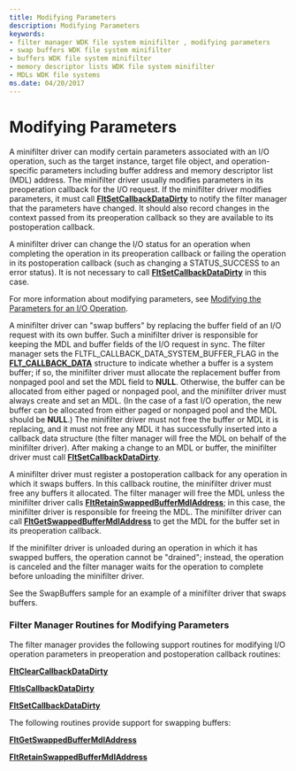 ```yaml
---
title: Modifying Parameters
description: Modifying Parameters
keywords:
- filter manager WDK file system minifilter , modifying parameters
- swap buffers WDK file system minifilter
- buffers WDK file system minifilter
- memory descriptor lists WDK file system minifilter
- MDLs WDK file systems
ms.date: 04/20/2017
---
```


# Modifying Parameters


A minifilter driver can modify certain parameters associated with an I/O operation, such as the target instance, target file object, and operation-specific parameters including buffer address and memory descriptor list (MDL) address. The minifilter driver usually modifies parameters in its preoperation callback for the I/O request. If the minifilter driver modifies parameters, it must call [**FltSetCallbackDataDirty**](/windows-hardware/drivers/ddi/fltkernel/nf-fltkernel-fltsetcallbackdatadirty) to notify the filter manager that the parameters have changed. It should also record changes in the context passed from its preoperation callback so they are available to its postoperation callback.

A minifilter driver can change the I/O status for an operation when completing the operation in its preoperation callback or failing the operation in its postoperation callback (such as changing a STATUS\_SUCCESS to an error status). It is not necessary to call [**FltSetCallbackDataDirty**](/windows-hardware/drivers/ddi/fltkernel/nf-fltkernel-fltsetcallbackdatadirty) in this case.

For more information about modifying parameters, see [Modifying the Parameters for an I/O Operation](modifying-the-parameters-for-an-i-o-operation.md).

A minifilter driver can "swap buffers" by replacing the buffer field of an I/O request with its own buffer. Such a minifilter driver is responsible for keeping the MDL and buffer fields of the I/O request in sync. The filter manager sets the FLTFL\_CALLBACK\_DATA\_SYSTEM\_BUFFER\_FLAG in the [**FLT\_CALLBACK\_DATA**](/windows-hardware/drivers/ddi/fltkernel/ns-fltkernel-_flt_callback_data) structure to indicate whether a buffer is a system buffer; if so, the minifilter driver must allocate the replacement buffer from nonpaged pool and set the MDL field to **NULL**. Otherwise, the buffer can be allocated from either paged or nonpaged pool, and the minifilter driver must always create and set an MDL. (In the case of a fast I/O operation, the new buffer can be allocated from either paged or nonpaged pool and the MDL should be **NULL**.) The minifilter driver must not free the buffer or MDL it is replacing, and it must not free any MDL it has successfully inserted into a callback data structure (the filter manager will free the MDL on behalf of the minifilter driver). After making a change to an MDL or buffer, the minifilter driver must call [**FltSetCallbackDataDirty**](/windows-hardware/drivers/ddi/fltkernel/nf-fltkernel-fltsetcallbackdatadirty).

A minifilter driver must register a postoperation callback for any operation in which it swaps buffers. In this callback routine, the minifilter driver must free any buffers it allocated. The filter manager will free the MDL unless the minifilter driver calls [**FltRetainSwappedBufferMdlAddress**](/windows-hardware/drivers/ddi/fltkernel/nf-fltkernel-fltretainswappedbuffermdladdress); in this case, the minifilter driver is responsible for freeing the MDL. The minifilter driver can call [**FltGetSwappedBufferMdlAddress**](/windows-hardware/drivers/ddi/fltkernel/nf-fltkernel-fltgetswappedbuffermdladdress) to get the MDL for the buffer set in its preoperation callback.

If the minifilter driver is unloaded during an operation in which it has swapped buffers, the operation cannot be "drained"; instead, the operation is canceled and the filter manager waits for the operation to complete before unloading the minifilter driver.

See the SwapBuffers sample for an example of a minifilter driver that swaps buffers.

### <span id="Filter_Manager_Routines_for_Modifying_Parameters"></span><span id="filter_manager_routines_for_modifying_parameters"></span><span id="FILTER_MANAGER_ROUTINES_FOR_MODIFYING_PARAMETERS"></span>Filter Manager Routines for Modifying Parameters

The filter manager provides the following support routines for modifying I/O operation parameters in preoperation and postoperation callback routines:

[**FltClearCallbackDataDirty**](/windows-hardware/drivers/ddi/fltkernel/nf-fltkernel-fltclearcallbackdatadirty)

[**FltIsCallbackDataDirty**](/windows-hardware/drivers/ddi/fltkernel/nf-fltkernel-fltiscallbackdatadirty)

[**FltSetCallbackDataDirty**](/windows-hardware/drivers/ddi/fltkernel/nf-fltkernel-fltsetcallbackdatadirty)

The following routines provide support for swapping buffers:

[**FltGetSwappedBufferMdlAddress**](/windows-hardware/drivers/ddi/fltkernel/nf-fltkernel-fltgetswappedbuffermdladdress)

[**FltRetainSwappedBufferMdlAddress**](/windows-hardware/drivers/ddi/fltkernel/nf-fltkernel-fltretainswappedbuffermdladdress)

 


